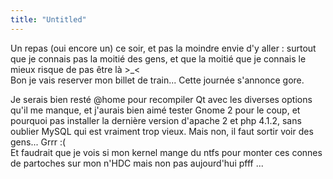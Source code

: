 ```yaml
---
title: "Untitled"
---
```


Un repas (oui encore un) ce soir, et pas la moindre envie d'y aller : surtout
que je connais pas la moitié des gens, et que la moitié que je connais le
mieux risque de pas être là >_<  
Bon je vais reserver mon billet de train... Cette journée s'annonce gore.

Je serais bien resté @home pour recompiler Qt avec les diverses options qu'il
me manque, et j'aurais bien aimé tester Gnome 2 pour le coup, et pourquoi pas
installer la dernière version d'apache 2 et php 4.1.2, sans oublier MySQL qui
est vraiment trop vieux. Mais non, il faut sortir voir des gens... Grrr :(  
Et faudrait que je vois si mon kernel mange du ntfs pour monter ces connes de
partoches sur mon n'HDC mais non pas aujourd'hui pfff ...


